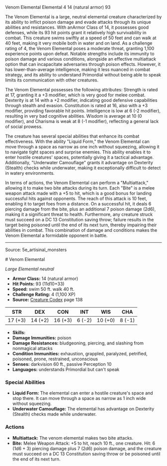 <MonsterName/>Venom Elemental</MonsterName>
<CreatureType/>Elemental</CreatureType>
<CR/>4</CR>
<AC/>14 (natural armor)</AC>
<HP/>93</HP>
<summary>The Venom Elemental is a large, neutral elemental creature characterized by its ability to inflict poison damage and evade attacks through its unique abilities and resistances. With anArmor Class of 14, it possesses good defenses, while its 93 hit points grant it relatively high survivability in combat. This creature swims swiftly at a speed of 50 feet and can walk at 40 feet, making it very mobile both in water and on land. As a challenge rating of 4, the Venom Elemental poses a moderate threat, granting 1,100 experience points upon defeat. Notable strengths include its immunity to poison damage and various conditions, alongside an effective multiattack option that can incapacitate adversaries through poison effects. However, it has lower-than-average intelligence, making it less nuanced in combat strategy, and its ability to understand Primordial without being able to speak limits its communication with other creatures.</summary>

<detail>

The Venom Elemental possesses the following attributes: Strength is rated at 17, granting it a +3 modifier, which is very good for melee combat. Dexterity is at 14 with a +2 modifier, indicating good defensive capabilities through stealth and evasion. Constitution is rated at 16, also with a +3 modifier, providing favorable hit points. Intelligence is low at 6 (-2 modifier), resulting in very bad cognitive abilities. Wisdom is average at 10 (0 modifier), and Charisma is weak at 8 (-1 modifier), reflecting a general lack of social prowess.

The creature has several special abilities that enhance its combat effectiveness. With the ability "Liquid Form," the Venom Elemental can move through a space as narrow as one inch without squeezing, allowing it to navigate tight spaces and surprise enemies. This ability enables it to enter hostile creatures' spaces, potentially giving it a tactical advantage. Additionally, "Underwater Camouflage" grants it advantage on Dexterity (Stealth) checks while underwater, making it exceptionally difficult to detect in watery environments.

In terms of actions, the Venom Elemental can perform a "Multiattack," allowing it to make two bite attacks during its turn. Each "Bite" is a melee weapon attack made with a +5 to hit, which is a good bonus for landing successful hits against opponents. The reach of this attack is 10 feet, enabling it to target foes from a distance. On a successful hit, it deals 6 piercing damage from the bite, plus an additional 7 poison damage (2d6), making it a significant threat to health. Furthermore, any creature struck must succeed on a DC 13 Constitution saving throw; failure results in the target being poisoned until the end of its next turn, thereby impairing their abilities in combat. This combination of damage and conditions makes the Venom Elemental a formidable opponent in battle.</detail>



---

Source: 5e_artisinal_monsters

<statblock>
# Venom Elemental

*Large* *Elemental* *neutral*

- **Armor Class:** 14 (natural armor)
- **Hit Points:** 93 (11d10+33)
- **Speed:** swim 50 ft. walk 40 ft.
- **Challenge Rating:** 4 (1,100 XP)
- **Source:** [Creature Codex](https://koboldpress.com/kpstore/product/creature-codex-for-5th-edition-dnd) page 138

| STR | DEX | CON | INT | WIS | CHA |
| --- | --- | --- | --- | --- | --- |
| 17 (+3) | 14 (+2) | 16 (+3) | 6 (-2) | 10 (+0) | 8 (-1) |

- **Skills:** 
- **Damage Immunities:** poison
- **Damage Resistances:** bludgeoning, piercing, and slashing from nonmagical attacks
- **Condition Immunities:** exhaustion, grappled, paralyzed, petrified, poisoned, prone, restrained, unconscious
- **Senses:** darkvision 60 ft., passive Perception 10
- **Languages:** understands Primordial but can't speak

### Special Abilities

- **Liquid Form:** The elemental can enter a hostile creature's space and stop there. It can move through a space as narrow as 1 inch wide without squeezing.
- **Underwater Camouflage:** The elemental has advantage on Dexterity (Stealth) checks made while underwater.

### Actions

- **Multiattack:** The venom elemental makes two bite attacks.
- **Bite:** Melee Weapon Attack: +5 to hit, reach 10 ft., one creature. Hit: 6 (1d6 + 3) piercing damage plus 7 (2d6) poison damage, and the creature must succeed on a DC 13 Constitution saving throw or be poisoned until the end of its next turn.


</statblock>


